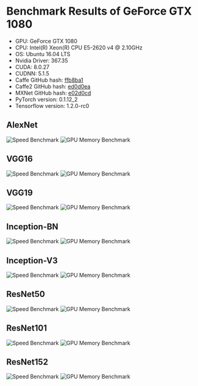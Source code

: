 # Benchmark Results of GeForce GTX 1080

* GPU: GeForce GTX 1080
* CPU: Intel(R) Xeon(R) CPU E5-2620 v4 @ 2.10GHz
* OS: Ubuntu 16.04 LTS
* Nvidia Driver: 367.35
* CUDA: 8.0.27
* CUDNN: 5.1.5
* Caffe GitHub hash: [ffb8ba1](https://github.com/BVLC/caffe/commit/14643685a4693df0ea8364f4688211316ffb8ba1)
* Caffe2 GitHub hash: [ed0d0ea](https://github.com/caffe2/caffe2/commit/eac78d1437967da2a8271d0b301cd6a93ed0d0ea)
* MXNet GitHub hash: [e02d0cd](https://github.com/dmlc/mxnet/commit/d8dbe4225b67a25f6288bd5081c68a945e02d0cd)
* PyTorch version: 0.1.12_2
* Tensorflow version: 1.2.0-rc0

## AlexNet
![Speed Benchmark](results/gtx_1080/alexnet_speed.png)
![GPU Memory Benchmark](results/gtx_1080/alexnet_gpu_memory.png)

## VGG16
![Speed Benchmark](results/gtx_1080/vgg16_speed.png)
![GPU Memory Benchmark](results/gtx_1080/vgg16_gpu_memory.png)

## VGG19
![Speed Benchmark](results/gtx_1080/vgg19_speed.png)
![GPU Memory Benchmark](results/gtx_1080/vgg19_gpu_memory.png)

## Inception-BN
![Speed Benchmark](results/gtx_1080/inception-bn_speed.png)
![GPU Memory Benchmark](results/gtx_1080/inception-bn_gpu_memory.png)

## Inception-V3
![Speed Benchmark](results/gtx_1080/inception-v3_speed.png)
![GPU Memory Benchmark](results/gtx_1080/inception-v3_gpu_memory.png)

## ResNet50
![Speed Benchmark](results/gtx_1080/resnet50_speed.png)
![GPU Memory Benchmark](results/gtx_1080/resnet50_gpu_memory.png)

## ResNet101
![Speed Benchmark](results/gtx_1080/resnet101_speed.png)
![GPU Memory Benchmark](results/gtx_1080/resnet101_gpu_memory.png)

## ResNet152
![Speed Benchmark](results/gtx_1080/resnet152_speed.png)
![GPU Memory Benchmark](results/gtx_1080/resnet152_gpu_memory.png)
